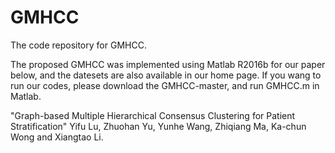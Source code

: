 # GMHCC
The code repository for GMHCC.

The  proposed  GMHCC  was implemented using Matlab R2016b for our paper below, and the datesets are also available in our home page. If you wang to run our codes, please download the GMHCC-master, and run GMHCC.m in Matlab.

"Graph-based Multiple Hierarchical Consensus Clustering for Patient Stratification" Yifu Lu, Zhuohan Yu, Yunhe Wang, Zhiqiang Ma, Ka-chun Wong and Xiangtao Li.
